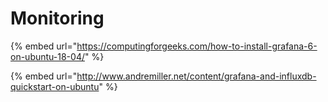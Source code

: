 # Monitoring

{% embed url="https://computingforgeeks.com/how-to-install-grafana-6-on-ubuntu-18-04/" %}

{% embed url="http://www.andremiller.net/content/grafana-and-influxdb-quickstart-on-ubuntu" %}



